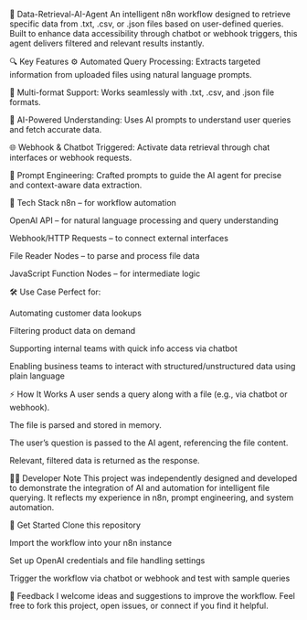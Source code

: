 📂 Data-Retrieval-AI-Agent
An intelligent n8n workflow designed to retrieve specific data from .txt, .csv, or .json files based on user-defined queries. Built to enhance data accessibility through chatbot or webhook triggers, this agent delivers filtered and relevant results instantly.

🔍 Key Features
⚙️ Automated Query Processing: Extracts targeted information from uploaded files using natural language prompts.

📁 Multi-format Support: Works seamlessly with .txt, .csv, and .json file formats.

🤖 AI-Powered Understanding: Uses AI prompts to understand user queries and fetch accurate data.

🌐 Webhook & Chatbot Triggered: Activate data retrieval through chat interfaces or webhook requests.

🧠 Prompt Engineering: Crafted prompts to guide the AI agent for precise and context-aware data extraction.

🧰 Tech Stack
n8n – for workflow automation

OpenAI API – for natural language processing and query understanding

Webhook/HTTP Requests – to connect external interfaces

File Reader Nodes – to parse and process file data

JavaScript Function Nodes – for intermediate logic

🛠 Use Case
Perfect for:

Automating customer data lookups

Filtering product data on demand

Supporting internal teams with quick info access via chatbot

Enabling business teams to interact with structured/unstructured data using plain language

⚡ How It Works
A user sends a query along with a file (e.g., via chatbot or webhook).

The file is parsed and stored in memory.

The user’s question is passed to the AI agent, referencing the file content.

Relevant, filtered data is returned as the response.

👨‍💻 Developer Note
This project was independently designed and developed to demonstrate the integration of AI and automation for intelligent file querying. It reflects my experience in n8n, prompt engineering, and system automation.

🔗 Get Started
Clone this repository

Import the workflow into your n8n instance

Set up OpenAI credentials and file handling settings

Trigger the workflow via chatbot or webhook and test with sample queries

🤝 Feedback
I welcome ideas and suggestions to improve the workflow. Feel free to fork this project, open issues, or connect if you find it helpful.
